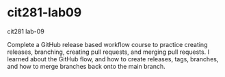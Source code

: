 # cit281-lab09
cit281 lab-09
<p>Complete a GitHub release based workflow course to practice creating releases, branching, creating pull requests, and merging pull requests. I learned about the GitHub flow, and how to create releases, tags, branches, and how to merge branches back onto the main branch.</p>
